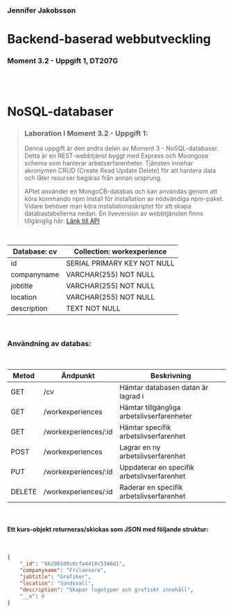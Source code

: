 ### Jennifer Jakobsson


# Backend-baserad webbutveckling
### Moment 3.2 - Uppgift 1, DT207G

<br>
<br>

# NoSQL-databaser

>### Laboration i Moment 3.2 - Uppgift 1:
>Denna uppgift är den andra delen av Moment 3 - NoSQL-databaser. Detta är en REST-webbtjänst byggt med Express och Moongose schema som hanterar arbetserfarenheter. Tjänsten innehar akronymen CRUD (Create Read Update Delete) för att hantera data och låter resurser begäras från annan ursprung. 
>
>APIet använder en MongoCB-databas och kan användas genom att köra kommando npm install för installation av nödvändiga npm-paket. Vidare behöver man köra installationsskriptet för att skapa databastabellerna nedan. En liveversion av webbtjänsten finns tillgänglig här: [Länk till API](https://jeja2306-dt207g-moment3-2-1.onrender.com/workexperiences)

<br>

| Database: cv | Collection: workexperience |
|-----------------|-----------------|
| id | SERIAL PRIMARY KEY NOT NULL |
| companyname | VARCHAR(255) NOT NULL |
| jobtitle | VARCHAR(255) NOT NULL |
| location | VARCHAR(255) NOT NULL |
| description | TEXT NOT NULL |

<br>

### Användning av databas:

<br>

| Metod | Ändpunkt | Beskrivning |
|-----------------|-----------------|-----------------|
| GET | /cv | Hämtar databasen datan är lagrad i |
| GET | /workexperiences | Hämtar tillgängliga arbetslivserfarenheter |
| GET | /workexperiences/:id | Hämtar specifik arbetslivserfarenhet |
| POST | /workexperiences | Lagrar en ny arbetslivserfarenhet |
| PUT | /workexperiences/:id | Uppdaterar en specifik arbetslivserfarenhet |
| DELETE | /workexperiences/:id | Raderar en specifik arbetslivserfarenhet |

<br>

#### Ett kurs-objekt returneras/skickas som JSON med följande struktur:

<br>

```json
{
    "_id": "66298100c0cfa4410c5346d1",
    "companyname": "Frilansare",
    "jobtitle": "Grafiker",
    "location": "Sundsvall",
    "description": "Skapar logotyper och grafiskt innehåll",
    "__v": 0
}
```